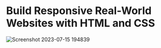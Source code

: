 # Build Responsive Real-World Websites with HTML and CSS


![Screenshot 2023-07-15 194839](https://github.com/YousefMaher179/Kalbonyan-Elmarsos/assets/106788176/1d326e3c-1044-4f17-b7c2-59785ef83915)
